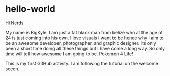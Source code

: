 # hello-world

Hi Nerds

My name is BigKyle. I am just a fat black man from belize who at the age of 24 is just coming into his own. I love visuals I want to be
hence why I aim to be an awesome developer, photographer, and graphic designer. Its only been a short time doing all these things but I have come a long way. So only time will tell how awesome I am going to be. 
Pokemon 4 Life!

This is my first GitHub activity. I am following the tutorial on the welcome sceen.

